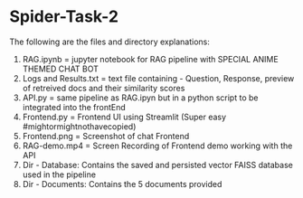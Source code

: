 # Spider-Task-2
The following are the files and directory explanations:
1. RAG.ipynb = jupyter notebook for RAG pipeline with SPECIAL ANIME THEMED CHAT BOT
2. Logs and Results.txt = text file containing - Question, Response, preview of retreived docs and their similarity scores
3. API.py = same pipeline as RAG.ipyn but in a python script to be integrated into the frontEnd
4. Frontend.py = Frontend UI using Streamlit (Super easy #mightormightnothavecopied)
5. Frontend.png = Screenshot of chat Frontend
6. RAG-demo.mp4 = Screen Recording of Frontend demo working with the API
7. Dir - Database: Contains the saved and persisted vector FAISS database used in the pipeline
8. Dir - Documents: Contains the 5 documents provided
